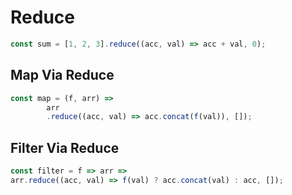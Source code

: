 # Reduce 

```js
const sum = [1, 2, 3].reduce((acc, val) => acc + val, 0);
```


## Map Via Reduce

```js
const map = (f, arr) => 
        arr
        .reduce((acc, val) => acc.concat(f(val)), []);
```

## Filter Via Reduce

```js
const filter = f => arr => 
arr.reduce((acc, val) => f(val) ? acc.concat(val) : acc, []);
```